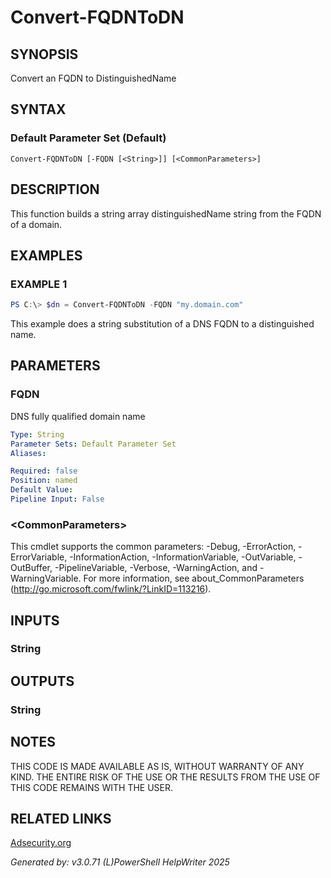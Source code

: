 ﻿# Convert-FQDNToDN

## SYNOPSIS
Convert an FQDN to DistinguishedName

## SYNTAX

### Default Parameter Set (Default)
```
Convert-FQDNToDN [-FQDN [<String>]] [<CommonParameters>]
```

## DESCRIPTION
This function builds a string array distinguishedName string from the FQDN of a domain.

## EXAMPLES

### EXAMPLE 1

```powershell
PS C:\> $dn = Convert-FQDNToDN -FQDN "my.domain.com"
```

This example does a string substitution of a DNS FQDN to a distinguished name.

## PARAMETERS

### FQDN
DNS fully qualified domain name

```yaml
Type: String
Parameter Sets: Default Parameter Set
Aliases: 

Required: false
Position: named
Default Value: 
Pipeline Input: False
```

### \<CommonParameters\>
This cmdlet supports the common parameters: -Debug, -ErrorAction, -ErrorVariable, -InformationAction, -InformationVariable, -OutVariable, -OutBuffer, -PipelineVariable, -Verbose, -WarningAction, and -WarningVariable. For more information, see about_CommonParameters (http://go.microsoft.com/fwlink/?LinkID=113216).

## INPUTS

### String


## OUTPUTS

### String


## NOTES

THIS CODE IS MADE AVAILABLE AS IS, WITHOUT WARRANTY OF ANY KIND. THE ENTIRE RISK OF THE USE OR THE RESULTS FROM THE USE OF THIS CODE REMAINS WITH THE USER.

## RELATED LINKS

[Adsecurity.org](https://adsecurity.org/?p=440)


*Generated by: v3.0.71 (L)PowerShell HelpWriter 2025*
